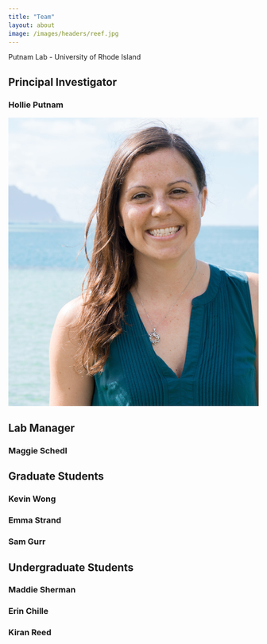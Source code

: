 ```yaml
---
title: "Team"
layout: about
image: /images/headers/reef.jpg
---
```


Putnam Lab - University of Rhode Island

## Principal Investigator   
### Hollie Putnam  
![Putnam](https://github.com/Putnam-Lab/putnam-lab.github.io/blob/master/images/profile.jpg?raw=25x25)


## Lab Manager  
 
### Maggie Schedl  

## Graduate Students  

### Kevin Wong  

### Emma Strand  

### Sam Gurr  

## Undergraduate Students  

### Maddie Sherman  

### Erin Chille  

### Kiran Reed